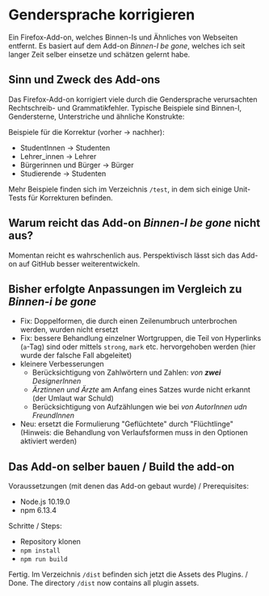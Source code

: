 # Gendersprache korrigieren

Ein Firefox-Add-on, welches Binnen-Is und Ähnliches von Webseiten entfernt. Es basiert auf dem Add-on *Binnen-I be gone*, welches ich seit langer Zeit selber einsetze und schätzen gelernt habe.

## Sinn und Zweck des Add-ons

Das Firefox-Add-on korrigiert viele durch die Gendersprache verursachten Rechtschreib- und Grammatikfehler. Typische Beispiele sind Binnen-I, Gendersterne, Unterstriche und ähnliche Konstrukte:

Beispiele für die Korrektur (vorher -> nachher):

* StudentInnen -> Studenten
* Lehrer_innen -> Lehrer
* Bürgerinnen und Bürger -> Bürger
* Studierende -> Studenten

Mehr Beispiele finden sich im Verzeichnis `/test`, in dem sich einige Unit-Tests für Korrekturen befinden.

## Warum reicht das Add-on *Binnen-I be gone* nicht aus?

Momentan reicht es wahrschenlich aus. Perspektivisch lässt sich das Add-on auf GitHub besser weiterentwickeln.

## Bisher erfolgte Anpassungen im Vergleich zu *Binnen-i be gone*

* Fix: Doppelformen, die durch einen Zeilenumbruch unterbrochen werden, wurden nicht ersetzt
* Fix: bessere Behandlung einzelner Wortgruppen, die Teil von Hyperlinks (`a`-Tag) sind oder mittels `strong`, `mark` etc. hervorgehoben werden (hier wurde der falsche Fall abgeleitet)
* kleinere Verbesserungen
  * Berücksichtigung von Zahlwörtern und Zahlen: *von **zwei** DesignerInnen*
  * *Ärztinnen und Ärzte* am Anfang eines Satzes wurde nicht erkannt (der Umlaut war Schuld)
  * Berücksichtigung von Aufzählungen wie bei *von AutorInnen udn FreundInnen*
* Neu: ersetzt die Formulierung "Geflüchtete" durch "Flüchtlinge" (Hinweis: die Behandlung von Verlaufsformen muss in den Optionen aktiviert werden)

## Das Add-on selber bauen / Build the add-on

Voraussetzungen (mit denen das Add-on gebaut wurde) / Prerequisites:
* Node.js 10.19.0
* npm 6.13.4

Schritte / Steps:
* Repository klonen
* `npm install`
* `npm run build`

Fertig. Im Verzeichnis `/dist` befinden sich jetzt die Assets des Plugins. / Done. The directory `/dist` now contains all plugin assets.
